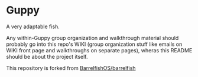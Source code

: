 # Guppy

A very adaptable fish.

Any within-Guppy group organization and walkthrough material should probably go into this repo's WIKI (group organization stuff like emails on WIKI front page and walkthroughs on separate pages), wheras this README should be about the project itself.

This repository is forked from [BarrelfishOS/barrelfish](https://github.com/BarrelfishOS/barrelfish)
